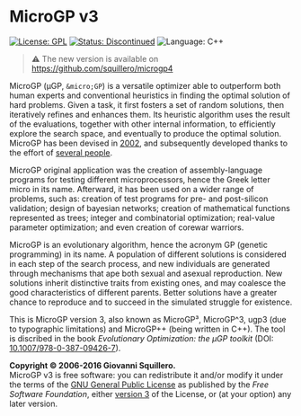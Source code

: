 MicroGP v3
==========

[![License: GPL](https://img.shields.io/badge/license-gpl--3.0-green.svg)](/LICENSE.md)
[![Status: Discontinued](https://img.shields.io/badge/status-discontinued-red.svg)](https://github.com/squillero/microgp3)
![Language: C++](https://img.shields.io/badge/language-C++-blue.svg)

> :warning: The new version is available on https://github.com/squillero/microgp4

MicroGP (µGP, `&micro;GP`) is a versatile optimizer able to outperform both human experts and conventional heuristics in finding the optimal solution of hard problems. Given a task, it first fosters a set of random solutions, then iteratively refines and enhances them. Its heuristic algorithm uses the result of the evaluations, together with other internal information, to efficiently explore the search space, and eventually to produce the optimal solution. MicroGP has been devised in [2002](https://github.com/squillero/microgp2), and subsequently developed thanks to the effort of [several people](CONTRIBUTORS.md).

MicroGP original application was the creation of assembly-language programs for testing different microprocessors, hence the Greek letter micro in its name. Afterward, it has been used on a wider range of problems, such as: creation of test programs for pre- and post-silicon validation; design of bayesian networks; creation of mathematical functions represented as trees; integer and combinatorial optimization; real-value parameter optimization; and even creation of corewar warriors.

MicroGP is an evolutionary algorithm, hence the acronym GP (genetic programming) in its name. A population of different solutions is considered in each step of the search process, and new individuals are generated through mechanisms that ape both sexual and asexual reproduction. New solutions inherit distinctive traits from existing ones, and may coalesce the good characteristics of different parents. Better solutions have a greater chance to reproduce and to succeed in the simulated struggle for existence.

This is MicroGP version 3, also known as MicroGP³, MicroGP^3, ugp3 (due to typographic limitations) and MicroGP++ (being written in
C++). The tool is discribed in the book *Evolutionary Optimization: the µGP toolkit* (DOI: [10.1007/978-0-387-09426-7](https://www.doi.org/10.1007/978-0-387-09426-7)).

**Copyright © 2006-2016 Giovanni Squillero.**  
MicroGP v3 is free software: you can redistribute it and/or modify it under the terms of the [GNU General Public License](http://www.gnu.org/licenses/) as published by the *Free Software Foundation*, either [version 3](https://opensource.org/licenses/GPL-3.0) of the License, or (at your option) any later version.
 
